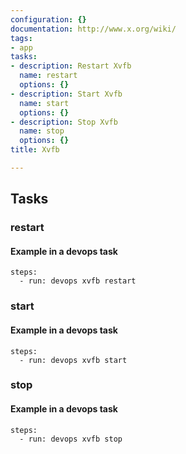 ```yaml
---
configuration: {}
documentation: http://www.x.org/wiki/
tags:
- app
tasks:
- description: Restart Xvfb
  name: restart
  options: {}
- description: Start Xvfb
  name: start
  options: {}
- description: Stop Xvfb
  name: stop
  options: {}
title: Xvfb

---
```


## Tasks
### restart

#### Example in a devops task

    steps:
      - run: devops xvfb restart


### start

#### Example in a devops task

    steps:
      - run: devops xvfb start


### stop

#### Example in a devops task

    steps:
      - run: devops xvfb stop

